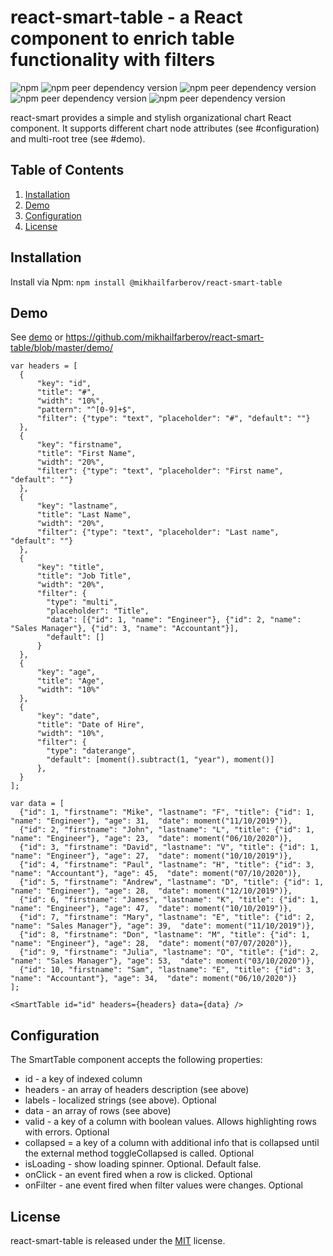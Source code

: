 # react-smart-table - a React component to enrich table functionality with filters

![npm](https://img.shields.io/npm/v/@mikhailfarberov/react-smart-table)
![npm peer dependency version](https://img.shields.io/npm/dependency-version/@mikhailfarberov/react-smart-table/peer/react)
![npm peer dependency version](https://img.shields.io/npm/dependency-version/@mikhailfarberov/react-smart-table/peer/react-dom)
![npm peer dependency version](https://img.shields.io/npm/dependency-version/@mikhailfarberov/react-smart-table/peer/prop-types)
![npm peer dependency version](https://img.shields.io/npm/dependency-version/@mikhailfarberov/react-smart-table/peer/reactstrap)

react-smart provides a simple and stylish organizational chart React component. It supports different chart node attributes (see #configuration) and multi-root tree (see #demo).

## Table of Contents

1. [Installation](#installation)
2. [Demo](#usage)
3. [Configuration](#configuration)
4. [License](#license)

## Installation

Install via Npm:
```npm install @mikhailfarberov/react-smart-table```

## Demo

See [demo](https://itworks.pw/demo/react-smart-table/) or https://github.com/mikhailfarberov/react-smart-table/blob/master/demo/

```
var headers = [
  {
      "key": "id", 
      "title": "#", 
      "width": "10%", 
      "pattern": "^[0-9]+$", 
      "filter": {"type": "text", "placeholder": "#", "default": ""}
  },
  {
      "key": "firstname", 
      "title": "First Name", 
      "width": "20%", 
      "filter": {"type": "text", "placeholder": "First name", "default": ""}
  },
  {
      "key": "lastname", 
      "title": "Last Name", 
      "width": "20%", 
      "filter": {"type": "text", "placeholder": "Last name", "default": ""}
  },
  {
      "key": "title", 
      "title": "Job Title", 
      "width": "20%", 
      "filter": {
        "type": "multi", 
        "placeholder": "Title", 
        "data": [{"id": 1, "name": "Engineer"}, {"id": 2, "name": "Sales Manager"}, {"id": 3, "name": "Accountant"}],
        "default": []
      }
  },
  {
      "key": "age", 
      "title": "Age", 
      "width": "10%"
  },
  {
      "key": "date", 
      "title": "Date of Hire", 
      "width": "10%",
      "filter": {
        "type": "daterange",
        "default": [moment().subtract(1, "year"), moment()]
      },
  }
];

var data = [
  {"id": 1, "firstname": "Mike", "lastname": "F", "title": {"id": 1, "name": "Engineer"}, "age": 31,  "date": moment("11/10/2019")},
  {"id": 2, "firstname": "John", "lastname": "L", "title": {"id": 1, "name": "Engineer"}, "age": 23,  "date": moment("06/10/2020")},
  {"id": 3, "firstname": "David", "lastname": "V", "title": {"id": 1, "name": "Engineer"}, "age": 27,  "date": moment("10/10/2019")},
  {"id": 4, "firstname": "Paul", "lastname": "H", "title": {"id": 3, "name": "Accountant"}, "age": 45,  "date": moment("07/10/2020")},
  {"id": 5, "firstname": "Andrew", "lastname": "D", "title": {"id": 1, "name": "Engineer"}, "age": 28,  "date": moment("12/10/2019")},
  {"id": 6, "firstname": "James", "lastname": "K", "title": {"id": 1, "name": "Engineer"}, "age": 47,  "date": moment("10/10/2019")},
  {"id": 7, "firstname": "Mary", "lastname": "E", "title": {"id": 2, "name": "Sales Manager"}, "age": 39,  "date": moment("11/10/2019")},
  {"id": 8, "firstname": "Don", "lastname": "M", "title": {"id": 1, "name": "Engineer"}, "age": 28,  "date": moment("07/07/2020")},
  {"id": 9, "firstname": "Julia", "lastname": "O", "title": {"id": 2, "name": "Sales Manager"}, "age": 53,  "date": moment("03/10/2020")},
  {"id": 10, "firstname": "Sam", "lastname": "E", "title": {"id": 3, "name": "Accountant"}, "age": 34,  "date": moment("06/10/2020")}
];

<SmartTable id="id" headers={headers} data={data} />
```

## Configuration

The SmartTable component accepts the following properties:
* id - a key of indexed column 
* headers - an array of headers description (see above)
* labels - localized strings (see above). Optional
* data - an array of rows (see above)
* valid - a key of a column with boolean values. Allows highlighting rows with errors. Optional 
* collapsed = a key of a column with additional info that is collapsed until the external method toggleCollapsed is called. Optional
* isLoading - show loading spinner. Optional. Default false.
* onClick - an event fired when a row is clicked. Optional
* onFilter - ane event fired when filter values were changes. Optional


## License
react-smart-table is released under the [MIT](https://github.com/mikhailfarberov/react-smart-table/blob/master/LICENSE) license.
